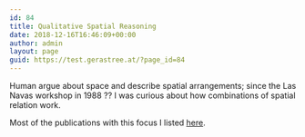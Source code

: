 ```yaml
---
id: 84
title: Qualitative Spatial Reasoning
date: 2018-12-16T16:46:09+00:00
author: admin
layout: page
guid: https://test.gerastree.at/?page_id=84
---
```

<!-- wp:paragraph -->
<p>Human argue about space and describe spatial arrangements; since the Las Navas workshop in 1988 ?? I was curious about how combinations of spatial relation work. </p>
<!-- /wp:paragraph -->

<!-- wp:paragraph -->
<p>Most of the publications with this focus I listed <a href="https://www.frank.gerastree.at/topics/reasoning.html">here</a>. <br></p>
<!-- /wp:paragraph -->